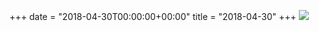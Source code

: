 +++
date = "2018-04-30T00:00:00+00:00"
title = "2018-04-30"
+++
<img class="img-fluid" src="/2018-04-30.jpg" />
